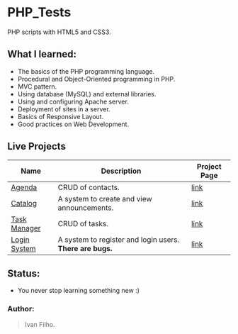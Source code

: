 # PHP_Tests
PHP scripts with HTML5 and CSS3.

<!-- ## Motivation: -->
<!-- * One day I wake up and decided to learn PHP. I thought that by doing this I could review HTML and CSS along the way. -->

## What I learned:
* The basics of the PHP programming language.
* Procedural and Object-Oriented programming in PHP.
* MVC pattern.
* Using database (MySQL) and external libraries.
* Using and configuring Apache server.
* Deployment of sites in a server.
* Basics of Responsive Layout.
* Good practices on Web Development.

## Live Projects

<table>
  <tr>
    <th>Name</th>
    <th>Description</th>
    <th>Project Page</th>
  </tr>
  <tbody>
    <tr>
      <td><a href="http://ivanfilho21.000webhostapp.com/agenda/index.php">Agenda</a></td>
      <td>CRUD of contacts.</td>
      <td><a href="https://github.com/ivanfilho21/PHP_Tests/tree/master/object-oriented/agenda">link</a></td>
    </tr>
    <tr>
      <td><a href="http://ivanfilho21.000webhostapp.com/catalog/index.php">Catalog</a></td>
      <td>A system to create and view announcements.</td>
      <td><a href="https://github.com/ivanfilho21/PHP_Tests/tree/master/object-oriented/catalog">link</a></td>
    </tr>
    <tr>
      <td><a href="https://ivanfilho21.000webhostapp.com/index.php">Task Manager</a></td>
      <td>CRUD of tasks.</td>
      <td><a href="https://github.com/ivanfilho21/PHP_Tests/tree/master/object-oriented/agenda">link</a></td>
    </tr>
    <tr>
      <td><a href="https://ivanfilho21.000webhostapp.com/auth/index.php">Login System</a></td>
      <td>A system to register and login users. <b>There are bugs.</b></td>
      <td><a href="https://github.com/ivanfilho21/PHP_Tests/tree/master/object-oriented/login-system">link</a></td>
    </tr>
  </tbody>
</table>

## Status:
* You never stop learning something new :)

### Author:
> Ivan Filho.
